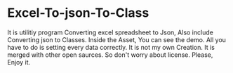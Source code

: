 # Excel-To-json-To-Class
It is utilitiy program Converting excel spreadsheet to Json, Also include Converting json to Classes.
Inside the Asset, You can see the demo. All you have to do is setting every data correctly.
It is not my own Creation. It is merged with other open saurces. So don't worry about license.
Please, Enjoy it.

